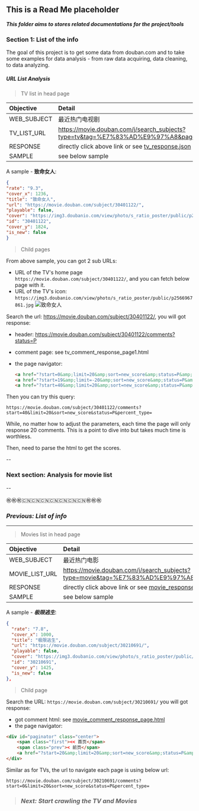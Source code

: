 ## This is a Read Me placeholder

***This folder aims to stores related documentations for the project/tools***

### Section 1: List of the info

The goal of this project is to get some data from douban.com and to take some examples for data analysis - from raw data acquiring, data cleaning, to data analyzing.

##### URL List Analysis

> TV list in head page

|Objective|Detail|
|:---|:---|
|WEB\_SUBJECT|最近热门电视剧|
|TV\_LIST\_URL|https://movie.douban.com/j/search_subjects?type=tv&tag=%E7%83%AD%E9%97%A8&page_limit=50&page_start=0|
|RESPONSE|directly click above link or see [tv_response.json](./weixin/tv_response.html)|
|SAMPLE|see below sample|

A sample - **致命女人**:

  ```json
{
  "rate": "9.3",
  "cover_x": 1236,
  "title": "致命女人",
  "url": "https://movie.douban.com/subject/30401122/",
  "playable": false,
  "cover": "https://img3.doubanio.com/view/photo/s_ratio_poster/public/p2566967861.jpg",
  "id": "30401122",
  "cover_y": 1824,
  "is_new": false
}
  ```

> Child pages

From above sample, you can got 2 sub URLs:

- URL of the TV's home page `https://movie.douban.com/subject/30401122/`, and you can fetch below page with it.
- URL of the TV's icon: `https://img3.doubanio.com/view/photo/s_ratio_poster/public/p2566967861.jpg`
  ![致命女人](./imgs/why_women_kill.png)

Search the url: https://movie.douban.com/subject/30401122/, you will got response:

- header: https://movie.douban.com/subject/30401122/comments?status=P
- comment page: see tv\_comment\_response\_page1.html
- the page navigator:

	```html
	<a href="?start=0&amp;limit=20&amp;sort=new_score&amp;status=P&amp;percent_type=" data-page="1"><< 首页</a>
	<a href="?start=19&amp;limit=-20&amp;sort=new_score&amp;status=P&amp;percent_type=" data-page="">< 前页</a>
	<a href="?start=40&amp;limit=20&amp;sort=new_score&amp;status=P&amp;percent_type=" data-page="" class="next">后页 ></a>
	```
	
Then you can try this query: 
	
	https://movie.douban.com/subject/30401122/comments?start=40&limit=20&sort=new_score&status=P&percent_type=

While, no matter how to adjust the parameters, each time the page will only response 20 comments. This is a point to dive into but takes much time is worthless.

Then, need to parse the html to get the scores.

--
### Next section: Analysis for movie list
--


㊗️㊗️㊗️🇨🇳🇨🇳🇨🇳🇨🇳🇨🇳🇨🇳🇨🇳㊗️㊗️㊗️
### ***Previous: List of info***
***

> Movies list in head page

|Objective|Detail|
|:---|:---|
|WEB\_SUBJECT|最近热门电影|
|MOVIE\_LIST\_URL|https://movie.douban.com/j/search_subjects?type=movie&tag=%E7%83%AD%E9%97%A8&page_limit=50&page_start=0|
|RESPONSE|directly click above link or see [movie_response.json](./weixin/movie_response.json)|
|SAMPLE|see below sample|

A sample - ***极限逃生***:
	
```json
{
  "rate": "7.8",
  "cover_x": 1000,
  "title": "极限逃生",
  "url": "https://movie.douban.com/subject/30210691/",
  "playable": false,
  "cover": "https://img3.doubanio.com/view/photo/s_ratio_poster/public/p2563546656.jpg",
  "id": "30210691",
  "cover_y": 1425,
  "is_new": false
},
```

> Child page

Search the URL: `https://movie.douban.com/subject/30210691/` you will got response:

 - got comment html: see [movie_comment_response_page.html](./wenxin/movie_comment_response_page1.html)
 - the page navigator:

```html
<div id="paginator" class="center">
    <span class="first"><< 首页</span>
    <span class="prev">< 前页</span>
    <a href="?start=20&amp;limit=20&amp;sort=new_score&amp;status=P&amp;percent_type=" data-page="" class="next">后页 ></a>
</div>
```

Similar as for TVs, the url to navigate each page is using below url:

	https://movie.douban.com/subject/30210691/comments?start=0&limit=20&sort=new_score&status=P&percent_type=

> ### ***Next: Start crawling the TV and Movies***






